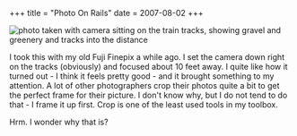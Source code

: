 +++
title = "Photo On Rails"
date = 2007-08-02
+++

![photo taken with camera sitting on the train tracks, showing gravel and greenery and tracks into the distance](/photoblog/photos/2007/PhotoOnRails.jpg "no Ruby here.  Move along.")

I took this with my old Fuji Finepix a while ago. I set the camera down right on the tracks (obviously) and focused about 10 feet away. I quite like how it turned out - I think it feels pretty good - and it brought something to my attention. A lot of other photographers crop their photos quite a bit to get the perfect frame for their picture. I don't know why, but I do not tend to do that - I frame it up first. Crop is one of the least used tools in my toolbox.

Hrm. I wonder why that is?

